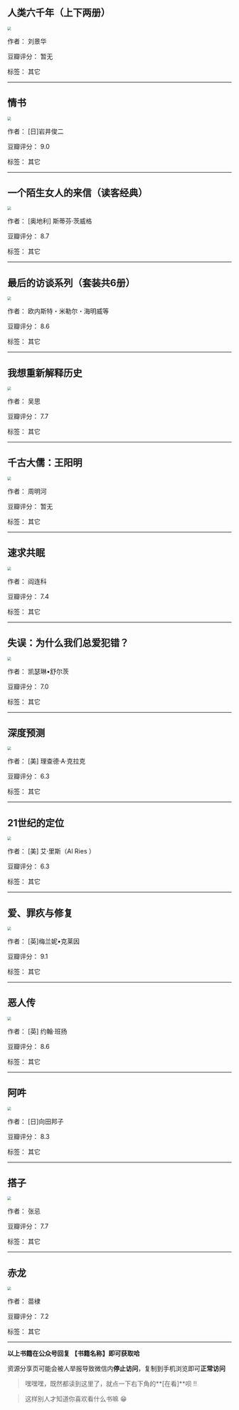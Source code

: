 ## 人类六千年（上下两册）

<img src="https://www.aibooks.cc/wp-content/uploads/2019/10/2019100305022666.jpg" style="zoom:50%;" />

作者： 刘景华

豆瓣评分：  暂无

标签： 其它


---

## 情书

<img src="https://www.aibooks.cc/wp-content/uploads/2019/10/2019100304581757.jpg" style="zoom:50%;" />

作者： [日]岩井俊二 

豆瓣评分：  9.0

标签： 其它


---

## 一个陌生女人的来信（读客经典）

<img src="https://www.aibooks.cc/wp-content/uploads/2019/10/2019100304550897.jpg" style="zoom:50%;" />

作者： [奥地利] 斯蒂芬·茨威格

豆瓣评分：  8.7

标签： 其它


---

## 最后的访谈系列（套装共6册）

<img src="https://www.aibooks.cc/wp-content/uploads/2019/10/2019100304491643.jpg" style="zoom:50%;" />

作者：  欧内斯特・米勒尔・海明威等

豆瓣评分：  8.6

标签： 其它


---

## 我想重新解释历史

<img src="https://www.aibooks.cc/wp-content/uploads/2019/10/2019100304454915.jpg" style="zoom:50%;" />

作者： 吴思

豆瓣评分：  7.7

标签： 其它


---

## 千古大儒：王阳明

<img src="https://www.aibooks.cc/wp-content/uploads/2019/10/2019100304421595.jpg" style="zoom:50%;" />

作者： 周明河

豆瓣评分：  暂无

标签： 其它


---

## 速求共眠

<img src="https://www.aibooks.cc/wp-content/uploads/2019/10/2019100304381346.jpg" style="zoom:50%;" />

作者： 阎连科

豆瓣评分：  7.4

标签： 其它


---

## 失误：为什么我们总爱犯错？

<img src="https://www.aibooks.cc/wp-content/uploads/2019/10/2019100304335150.jpg" style="zoom:50%;" />

作者： 凯瑟琳•舒尔茨

豆瓣评分：  7.0

标签： 其它


---

## 深度预测

<img src="https://www.aibooks.cc/wp-content/uploads/2019/10/2019100304305744.jpg" style="zoom:50%;" />

作者： [美] 理查德·A·克拉克

豆瓣评分：  6.3

标签： 其它


---

## 21世纪的定位

<img src="https://www.aibooks.cc/wp-content/uploads/2019/10/2019100206030934.jpg" style="zoom:50%;" />

作者： [美] 艾·里斯（Al Ries ）

豆瓣评分：  6.3

标签： 其它


---

## 爱、罪疚与修复

<img src="https://www.aibooks.cc/wp-content/uploads/2019/10/2019100205585173.jpg" style="zoom:50%;" />

作者： [英]梅兰妮•克莱因 

豆瓣评分：  9.1

标签： 其它


---

## 恶人传

<img src="https://www.aibooks.cc/wp-content/uploads/2019/10/2019100205532532.jpg" style="zoom:50%;" />

作者： [英] 约翰·班扬

豆瓣评分：  8.6

标签： 其它


---

## 阿吽

<img src="https://www.aibooks.cc/wp-content/uploads/2019/10/2019100205490722.jpg" style="zoom:50%;" />

作者： [日]向田邦子

豆瓣评分：  8.3

标签： 其它


---

## 搭子

<img src="https://www.aibooks.cc/wp-content/uploads/2019/10/2019100205450945.jpg" style="zoom:50%;" />

作者： 张忌 

豆瓣评分：  7.7

标签： 其它


---

## 赤龙

<img src="https://www.aibooks.cc/wp-content/uploads/2019/10/201910020534595.jpg" style="zoom:50%;" />

作者： 苗棣

豆瓣评分：  7.2

标签： 其它


---


**以上书籍在公众号回复 【书籍名称】即可获取哈** 


资源分享页可能会被人举报导致微信内**停止访问**，复制到手机浏览即可**正常访问**


> 嘿嘿嘿，既然都读到这里了，就点一下右下角的**[在看]**呗 !!

> 

> 这样别人才知道你喜欢看什么书嘛 😁

